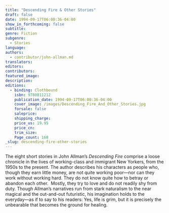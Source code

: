 ```yaml
---
title: "Descending Fire & Other Stories"
draft: false
date: 1994-09-17T06:00:36-04:00
show_in_forthcoming: false
subtitle:
genre: Fiction
subgenre:
  - Stories
language:
authors:
  - contributor/john-allman.md
translators:
editors:
contributors:
featured_image:
description:
editions:
  - binding: Clothbound
    isbn: 9780811212
    publication_date: 1994-09-17T06:00:36-04:00
    cover_image: /images/Descending_Fire_And_Other_Stories.jpg
    forsale: false
    saleprice:
    shipping_charge:
    price_us: 19.95
    price_cn:
    trim_size:
    Page_count: 168
_slug: descending-fire-other-stories
---
```


The eight short stories in John Allman’s _Descending Fire_ comprise a loose chronicle in the lives of working-class and immigrant New Yorkers, from the 1950s to the present. The author describes his characters as people who, though they earn little money, are not quite working poor—nor can they work without working hard. They do not know quite how to betray or abandon each other.  Mostly, they try to love and do not readily shy from duty. Though Allman’s narratives run from stark naturalism to the near magical and the out-and-out futuristic, his imagination holds to the everyday—as if to say to his readers: Yes, life is grim, but it is precisely the unbearable that becomes the ground for healing.

